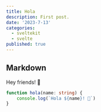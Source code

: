 ```yaml
---
title: Hola
description: First post.
date: '2023-7-13'
categories:
  - sveltekit
  - svelte
published: true
---
```


## Markdown

Hey friends! 👋

```ts
function hola(name: string) {
	console.log(`Hola ${name}! 👋`)
}
```
